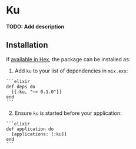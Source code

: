 # Ku

**TODO: Add description**

## Installation

If [available in Hex](https://hex.pm/docs/publish), the package can be installed as:

  1. Add `ku` to your list of dependencies in `mix.exs`:

    ```elixir
    def deps do
      [{:ku, "~> 0.1.0"}]
    end
    ```

  2. Ensure `ku` is started before your application:

    ```elixir
    def application do
      [applications: [:ku]]
    end
    ```

